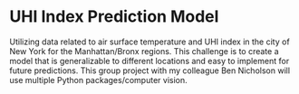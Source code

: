 # UHI Index Prediction Model
Utilizing data related to air surface temperature and UHI index in the city of New York for the Manhattan/Bronx regions. This challenge is to create a model that is generalizable to different locations and easy to implement for future predictions. This group project with my colleague Ben Nicholson will use multiple Python packages/computer vision.
